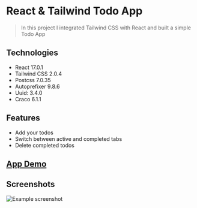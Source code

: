# React & Tailwind Todo App

> In this project I integrated Tailwind CSS with React and built a simple Todo App

## Technologies

- React 17.0.1
- Tailwind CSS 2.0.4
- Postcss 7.0.35
- Autoprefixer 9.8.6
- Uuid: 3.4.0
- Craco 6.1.1

## Features

- Add your todos
- Switch between active and completed tabs
- Delete completed todos


## [App Demo](https://todo-app-react-tailwindcss.netlify.app/)

## Screenshots

![Example screenshot](https://i.imgur.com/xn4EWur.png)